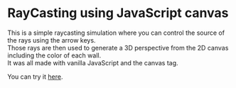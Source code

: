 # RayCasting using JavaScript canvas
This is a simple raycasting simulation where you can control the source of the rays using the arrow keys.  
Those rays are then used to generate a 3D perspective from the 2D canvas including the color of each wall.  
It was all made with vanilla JavaScript and the canvas tag.  

You can try it [here](https://s-chaves.github.io/RayCasting-Canvas/).
